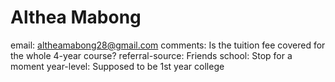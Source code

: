# Althea Mabong

email: altheamabong28@gmail.com
comments: Is the tuition fee covered for the whole 4-year course? 
referral-source: Friends
school: Stop for a moment 
year-level: Supposed to be 1st year college